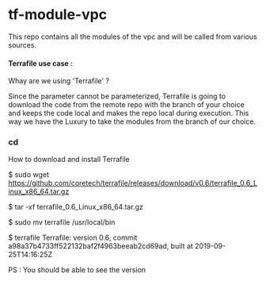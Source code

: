 # tf-module-vpc

This repo contains all the modules of the vpc and will be called from various sources.

#### Terrafile use case :

Whay are we using 'Terrafile' ?

Since the parameter cannot be parameterized, Terrafile is going to download the code from the remote repo with the branch of your choice and keeps the code local and makes the repo local during execution. This way we have the Luxury to take the modules from the branch of our choice.

### cd
How to download and install Terrafile

$ sudo wget  https://github.com/coretech/terrafile/releases/download/v0.6/terrafile_0.6_Linux_x86_64.tar.gz

$ tar -xf terrafile_0.6_Linux_x86_64.tar.gz

$ sudo mv terrafile /usr/local/bin 

$ terrafile
Terrafile: version 0.6, commit a98a37b4733ff522132baf2f4963beeab2cd69ad, built at 2019-09-25T14:16:25Z 

PS : You should be able to see the version